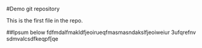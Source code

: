 #Demo git repository 

This is the first file in the repo.

##Ipsum below
fdfmdalfmakldfjeoirueqfmasmasndakslfjeoiweiur	3ufqrefnv sdmvalcsdfkeqpf[qe